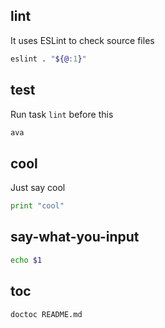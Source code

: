 ## lint

It uses ESLint to check source files

```bash
eslint . "${@:1}"
```

## test

Run task `lint` before this

```bash
ava
```

## cool

Just say cool

```py
print "cool"
```

## say-what-you-input

```bash
echo $1
```

## toc

```bash
doctoc README.md
```
